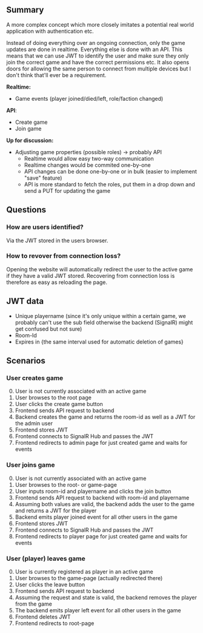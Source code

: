 ## Summary
A more complex concept which more closely imitates a potential real world application with authentication etc.

Instead of doing everything over an ongoing connection, only the game updates are done in realtime. Everything else is done with an API. This means that we can use JWT to identify the user and make sure they only join the correct game and have the correct permissions etc. It also opens doors for allowing the same person to connect from multiple devices but I don't think that'll ever be a requirement.

**Realtime:**
- Game events (player joined/died/left, role/faction changed)

**API**:
- Create game
- Join game

**Up for discussion:**
- Adjusting game properties (possible roles) -> probably API
  - Realtime would allow easy two-way communication
  - Realtime changes would be commited one-by-one
  - API changes can be done one-by-one or in bulk (easier to implement "save" feature)
  - API is more standard to fetch the roles, put them in a drop down and send a PUT for updating the game

## Questions
### How are users identified?
Via the JWT stored in the users browser.

### How to revover from connection loss?
Opening the website will automatically redirect the user to the active game if they have a valid JWT stored. Recovering from connection loss is therefore as easy as reloading the page.

## JWT data
- Unique playername (since it's only unique within a certain game, we probably can't use the sub field otherwise the backend (SignalR) might get confused but not sure)
- Room-Id
- Expires in {the same interval used for automatic deletion of games}

## Scenarios
### User creates game
0. User is not currently associated with an active game
1. User browses to the root page
2. User clicks the create game button
3. Frontend sends API request to backend
4. Backend creates the game and returns the room-id as well as a JWT for the admin user
5. Frontend stores JWT
6. Frontend connects to SignalR Hub and passes the JWT
7. Frontend redirects to admin page for just created game and waits for events

### User joins game
0. User is not currently associated with an active game
1. User browses to the root- or game-page
2. User inputs room-id and playername and clicks the join button
3. Frontend sends API request to backend with room-id and playername
4. Assuming both values are valid, the backend adds the user to the game and returns a JWT for the player
5. Backend emits player joined event for all other users in the game
6. Frontend stores JWT
7. Frontend connects to SignalR Hub and passes the JWT
8. Frontend redirects to player page for just created game and waits for events

### User (player) leaves game
0. User is currently registered as player in an active game
1. User browses to the game-page (actually redirected there)
2. User clicks the leave button
3. Frontend sends API request to backend
4. Assuming the request and state is valid, the backend removes the player from the game
5. The backend emits player left event for all other users in the game
6. Frontend deletes JWT
7. Frontend redirects to root-page
